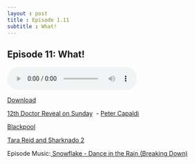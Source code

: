 ```yaml
---
layout : post  
title : Episode 1.11
subtitle : What!
---
```


## Episode 11: What!


<audio controls="controls">
	<source src="http://archive.org/download/Salemimhit/salemimhit11.mp3" type="audio/mpeg">
</audio>


[Download](http://archive.org/download/Salemimhit/salemimhit11.mp3)

[12th Doctor Reveal on Sunday](http://doctorwhotv.co.uk/12th-doctor-revealed-on-sunday-52184.htm)&nbsp; - [Peter Capaldi](http://en.wikipedia.org/wiki/Peter_Capaldi)

[Blackpool](http://en.wikipedia.org/wiki/Blackpool_(TV_serial))

[Tara Reid and Sharknado 2](http://www.accesshollywood.com/tara-reid-bites-back-at-sharknado-sequel-axe-rumors_article_82442)

Episode Music:[&nbsp;Snowflake - Dance in the Rain (Breaking Down)](http://ccmixter.org/files/snowflake/31091)
